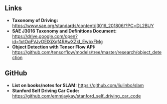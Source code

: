 ## Links

- **Taxonomy of Driving:** https://www.sae.org/standards/content/j3016_201806/?PC=DL2BUY
- **SAE J3016 Taxonomy and Definitions Document:** https://drive.google.com/open?id=1xtOqFVJvOElXjXqf4RAwXZkI_EwbxFMg
- **Object Detection with Tensor Flow API:** https://github.com/tensorflow/models/tree/master/research/object_detection


## GitHub

- **List on books/notes for SLAM:** https://github.com/liulinbo/slam
- **Stanford Self Driving Car Code:** https://github.com/emmjaykay/stanford_self_driving_car_code
